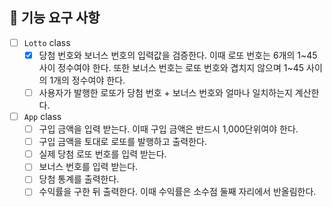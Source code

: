 ## 🚀 기능 요구 사항

- [ ] `Lotto` class
  - [x] 당첨 번호와 보너스 번호의 입력값을 검증한다. 이때 로또 번호는 6개의 1~45 사이 정수여야 한다. 또한 보너스 번호는 로또 번호와 겹치지 않으며 1~45 사이의 1개의 정수여야 한다.
  - [ ] 사용자가 발행한 로또가 당첨 번호 + 보너스 번호와 얼마나 일치하는지 계산한다.
- [ ] `App` class
  - [ ] 구입 금액을 입력 받는다. 이때 구입 금액은 반드시 1,000단위여야 한다.
  - [ ] 구입 금액을 토대로 로또를 발행하고 출력한다.
  - [ ] 실제 당첨 로또 번호를 입력 받는다.
  - [ ] 보너스 번호를 입력 받는다.
  - [ ] 당첨 통계를 출력한다.
  - [ ] 수익률을 구한 뒤 출력한다. 이때 수익률은 소수점 둘째 자리에서 반올림한다.
